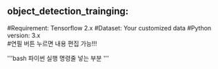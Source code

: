 ## object_detection_trainging: 

#Requirement: Tensorflow 2.x 
#Dataset: Your customized data 
#Python version: 3.x  
#연필 버튼 누르면 내용 편집 가능!!!

'''bash
파이썬 실행 명령줄 넣는 부분
'''
